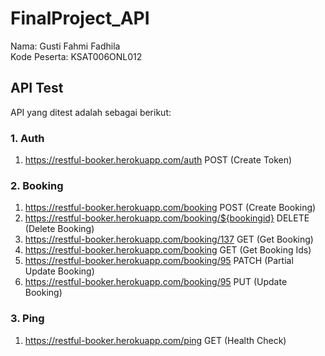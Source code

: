# FinalProject_API

Nama: Gusti Fahmi Fadhila  
Kode Peserta: KSAT006ONL012

## API Test
API yang ditest adalah sebagai berikut:  

### 1. Auth
   1) https://restful-booker.herokuapp.com/auth POST (Create Token)  

### 2. Booking
   1) https://restful-booker.herokuapp.com/booking POST (Create Booking)
   2) https://restful-booker.herokuapp.com/booking/${bookingid} DELETE (Delete Booking)
   3) https://restful-booker.herokuapp.com/booking/137 GET (Get Booking)
   4) https://restful-booker.herokuapp.com/booking GET (Get Booking Ids)
   5) https://restful-booker.herokuapp.com/booking/95 PATCH (Partial Update Booking)
   6) https://restful-booker.herokuapp.com/booking/95 PUT (Update Booking)  

### 3. Ping
   1) https://restful-booker.herokuapp.com/ping GET (Health Check)